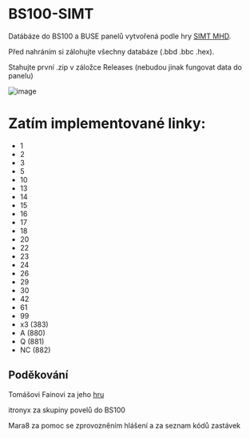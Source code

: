 # BS100-SIMT
Datábáze do BS100 a BUSE panelů vytvořená podle hry [SIMT MHD](https://simt-mhd.net/).

Před nahráním si zálohujte všechny databáze (.bbd .bbc .hex).

Stahujte první .zip v záložce Releases (nebudou jinak fungovat data do panelu)

![image](https://simt-mhd.net/img/upload/linky_100max.png)

# Zatím implementované linky:
- 1
- 2
- 3
- 5
- 10
- 13
- 14
- 15
- 16
- 17
- 18
- 20
- 22
- 23
- 24
- 26
- 29
- 30
- 42
- 61
- 99
- x3 (383)
- A (880)
- Q (881)
- NC (882)


## Poděkování
Tomášovi Fainovi za jeho [hru](https://simt-mhd.net/)

itronyx za skupiny povelů do BS100

Mara8 za pomoc se zprovozněním hlášení a za seznam kódů zastávek

